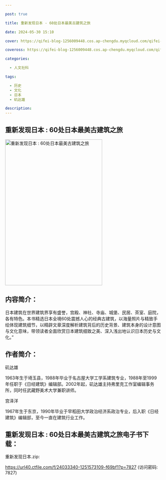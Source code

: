 ```yaml
---

post: true

title: 重新发现日本 - 60处日本最美古建筑之旅

date: 2024-05-30 15:10

cover: https://qifei-blog-1256009448.cos.ap-chengdu.myqcloud.com/qifei-blog/s33604170.jpg

coveross: https://qifei-blog-1256009448.cos.ap-chengdu.myqcloud.com/qifei-blog/s33604170.jpg

categories:

  - 人文社科

tags:

  - 历史
  - 文化
  - 日本
  - 矶达雄

description:
---
```


## 重新发现日本 : 60处日本最美古建筑之旅

<img alt="重新发现日本 : 60处日本最美古建筑之旅" class="aligncenter loading" data-was-processed="true" decoding="async" fetchpriority="high" height="471" src="https://qifei-blog-1256009448.cos.ap-chengdu.myqcloud.com/qifei-blog/s33604170.jpg" style="cursor: zoom-in;" width="314"/>

## 内容简介：

日本建筑在世界建筑界享有盛誉，宫殿、神社、寺庙、城堡、民居、茶室、庭院，各有特色。本书精选日本全境60处震撼人心的经典古建筑，以海量照片与精致手绘体现建筑细节，以精辟文章深度解析建筑背后的历史背景、建筑本身的设计意图与文化意味，带领读者全面欣赏日本建筑细致之美、深入浅出地认识日本历史与文化。”

## 作者简介：

矶达雄

1963年生于埼玉县，1988年毕业于名古屋大学工学系建筑专业，1988年至1999年任职于《日经建筑》编辑部。2002年起，矶达雄主持弗里克工作室编辑事务所，同时任武藏野美术大学兼职讲师。

宫泽洋

1967年生于东京，1990年毕业于早稻田大学政治经济系政治专业，后入职《日经建筑》编辑部，至今一直在建筑行业工作。

## 重新发现日本 : 60处日本最美古建筑之旅电子书下载：

重新发现日本.zip: 

https://url40.ctfile.com/f/24033340-1251573109-f69bf1?p=7827 (访问密码: 7827)
